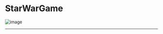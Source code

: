 # StarWarGame

![image](https://github.com/user-attachments/assets/c7b300c8-9875-456b-bc31-abf3b1dbd78e)

---
